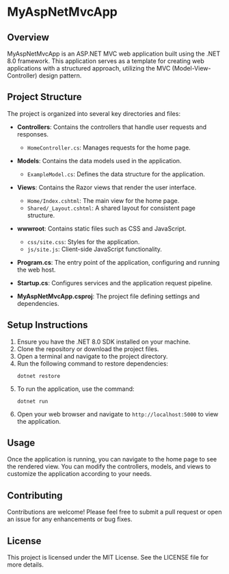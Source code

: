 # MyAspNetMvcApp

## Overview
MyAspNetMvcApp is an ASP.NET MVC web application built using the .NET 8.0 framework. This application serves as a template for creating web applications with a structured approach, utilizing the MVC (Model-View-Controller) design pattern.

## Project Structure
The project is organized into several key directories and files:

- **Controllers**: Contains the controllers that handle user requests and responses.
  - `HomeController.cs`: Manages requests for the home page.

- **Models**: Contains the data models used in the application.
  - `ExampleModel.cs`: Defines the data structure for the application.

- **Views**: Contains the Razor views that render the user interface.
  - `Home/Index.cshtml`: The main view for the home page.
  - `Shared/_Layout.cshtml`: A shared layout for consistent page structure.

- **wwwroot**: Contains static files such as CSS and JavaScript.
  - `css/site.css`: Styles for the application.
  - `js/site.js`: Client-side JavaScript functionality.

- **Program.cs**: The entry point of the application, configuring and running the web host.

- **Startup.cs**: Configures services and the application request pipeline.

- **MyAspNetMvcApp.csproj**: The project file defining settings and dependencies.

## Setup Instructions
1. Ensure you have the .NET 8.0 SDK installed on your machine.
2. Clone the repository or download the project files.
3. Open a terminal and navigate to the project directory.
4. Run the following command to restore dependencies:
   ```
   dotnet restore
   ```
5. To run the application, use the command:
   ```
   dotnet run
   ```
6. Open your web browser and navigate to `http://localhost:5000` to view the application.

## Usage
Once the application is running, you can navigate to the home page to see the rendered view. You can modify the controllers, models, and views to customize the application according to your needs.

## Contributing
Contributions are welcome! Please feel free to submit a pull request or open an issue for any enhancements or bug fixes.

## License
This project is licensed under the MIT License. See the LICENSE file for more details.